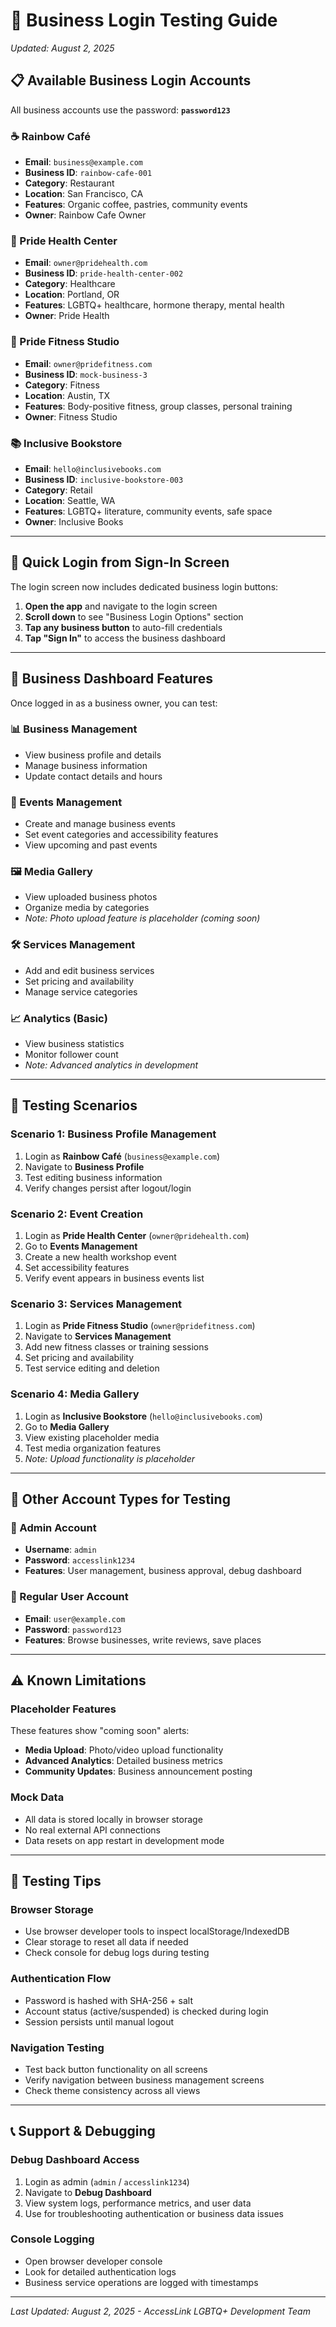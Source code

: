 # 🔐 Business Login Testing Guide

*Updated: August 2, 2025*

## 📋 **Available Business Login Accounts**

All business accounts use the password: **`password123`**

### **☕ Rainbow Café**
- **Email**: `business@example.com`
- **Business ID**: `rainbow-cafe-001`
- **Category**: Restaurant
- **Location**: San Francisco, CA
- **Features**: Organic coffee, pastries, community events
- **Owner**: Rainbow Cafe Owner

### **🏥 Pride Health Center**
- **Email**: `owner@pridehealth.com`
- **Business ID**: `pride-health-center-002`
- **Category**: Healthcare
- **Location**: Portland, OR
- **Features**: LGBTQ+ healthcare, hormone therapy, mental health
- **Owner**: Pride Health

### **💪 Pride Fitness Studio**
- **Email**: `owner@pridefitness.com`
- **Business ID**: `mock-business-3`
- **Category**: Fitness
- **Location**: Austin, TX
- **Features**: Body-positive fitness, group classes, personal training
- **Owner**: Fitness Studio

### **📚 Inclusive Bookstore**
- **Email**: `hello@inclusivebooks.com`
- **Business ID**: `inclusive-bookstore-003`
- **Category**: Retail
- **Location**: Seattle, WA
- **Features**: LGBTQ+ literature, community events, safe space
- **Owner**: Inclusive Books

---

## 🚀 **Quick Login from Sign-In Screen**

The login screen now includes dedicated business login buttons:

1. **Open the app** and navigate to the login screen
2. **Scroll down** to see "Business Login Options" section
3. **Tap any business button** to auto-fill credentials
4. **Tap "Sign In"** to access the business dashboard

---

## 🏢 **Business Dashboard Features**

Once logged in as a business owner, you can test:

### **📊 Business Management**
- View business profile and details
- Manage business information
- Update contact details and hours

### **📅 Events Management**
- Create and manage business events
- Set event categories and accessibility features
- View upcoming and past events

### **🖼️ Media Gallery**
- View uploaded business photos
- Organize media by categories
- *Note: Photo upload feature is placeholder (coming soon)*

### **🛠️ Services Management**
- Add and edit business services
- Set pricing and availability
- Manage service categories

### **📈 Analytics (Basic)**
- View business statistics
- Monitor follower count
- *Note: Advanced analytics in development*

---

## 🔧 **Testing Scenarios**

### **Scenario 1: Business Profile Management**
1. Login as **Rainbow Café** (`business@example.com`)
2. Navigate to **Business Profile**
3. Test editing business information
4. Verify changes persist after logout/login

### **Scenario 2: Event Creation**
1. Login as **Pride Health Center** (`owner@pridehealth.com`)
2. Go to **Events Management**
3. Create a new health workshop event
4. Set accessibility features
5. Verify event appears in business events list

### **Scenario 3: Services Management**
1. Login as **Pride Fitness Studio** (`owner@pridefitness.com`)
2. Navigate to **Services Management**
3. Add new fitness classes or training sessions
4. Set pricing and availability
5. Test service editing and deletion

### **Scenario 4: Media Gallery**
1. Login as **Inclusive Bookstore** (`hello@inclusivebooks.com`)
2. Go to **Media Gallery**
3. View existing placeholder media
4. Test media organization features
5. *Note: Upload functionality is placeholder*

---

## 👥 **Other Account Types for Testing**

### **👑 Admin Account**
- **Username**: `admin`
- **Password**: `accesslink1234`
- **Features**: User management, business approval, debug dashboard

### **👤 Regular User Account**
- **Email**: `user@example.com`
- **Password**: `password123`
- **Features**: Browse businesses, write reviews, save places

---

## ⚠️ **Known Limitations**

### **Placeholder Features**
These features show "coming soon" alerts:
- **Media Upload**: Photo/video upload functionality
- **Advanced Analytics**: Detailed business metrics
- **Community Updates**: Business announcement posting

### **Mock Data**
- All data is stored locally in browser storage
- No real external API connections
- Data resets on app restart in development mode

---

## 🐛 **Testing Tips**

### **Browser Storage**
- Use browser developer tools to inspect localStorage/IndexedDB
- Clear storage to reset all data if needed
- Check console for debug logs during testing

### **Authentication Flow**
- Password is hashed with SHA-256 + salt
- Account status (active/suspended) is checked during login
- Session persists until manual logout

### **Navigation Testing**
- Test back button functionality on all screens
- Verify navigation between business management screens
- Check theme consistency across all views

---

## 📞 **Support & Debugging**

### **Debug Dashboard Access**
1. Login as admin (`admin` / `accesslink1234`)
2. Navigate to **Debug Dashboard**
3. View system logs, performance metrics, and user data
4. Use for troubleshooting authentication or business data issues

### **Console Logging**
- Open browser developer console
- Look for detailed authentication logs
- Business service operations are logged with timestamps

---

*Last Updated: August 2, 2025 - AccessLink LGBTQ+ Development Team*
